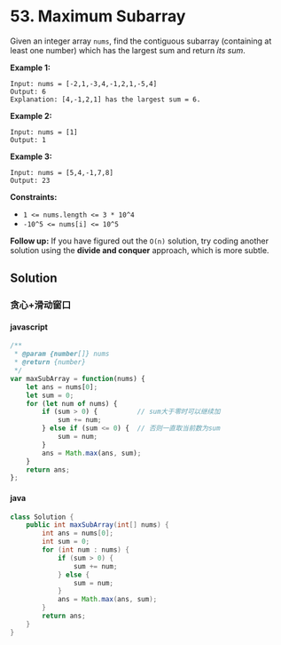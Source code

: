 # 53. Maximum Subarray

Given an integer array `nums`, find the contiguous subarray (containing at least one number) which has the largest sum and return *its sum*.

 

**Example 1:**

```
Input: nums = [-2,1,-3,4,-1,2,1,-5,4]
Output: 6
Explanation: [4,-1,2,1] has the largest sum = 6.
```

**Example 2:**

```
Input: nums = [1]
Output: 1
```

**Example 3:**

```
Input: nums = [5,4,-1,7,8]
Output: 23
```

 

**Constraints:**

- `1 <= nums.length <= 3 * 10^4`
- `-10^5 <= nums[i] <= 10^5`

 

**Follow up:** If you have figured out the `O(n)` solution, try coding another solution using the **divide and conquer** approach, which is more subtle.

## Solution

### 贪心+滑动窗口

#### javascript

```js
/**
 * @param {number[]} nums
 * @return {number}
 */
var maxSubArray = function(nums) {
    let ans = nums[0];
    let sum = 0;
    for (let num of nums) {
        if (sum > 0) {			// sum大于零时可以继续加
            sum += num;
        } else if (sum <= 0) {	// 否则一直取当前数为sum
            sum = num;
        }
        ans = Math.max(ans, sum);
    }
    return ans;
};
```

#### java


```java
class Solution {
    public int maxSubArray(int[] nums) {
        int ans = nums[0];
        int sum = 0;
        for (int num : nums) {
            if (sum > 0) {
                sum += num;
            } else {
                sum = num;
            }
            ans = Math.max(ans, sum);
        }
        return ans;
    }
}
```


